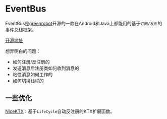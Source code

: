 # EventBus

EventBus是[greenrobot](https://github.com/greenrobot)开源的一款在Android和Java上都能用的基于`订阅/发布`的事件总线框架。

[开源地址](https://github.com/greenrobot/EventBus)

想弄明白的问题：

* 如何注册/反注册的
* 发送消息后注册类如何收到消息的
* 粘性消息如何工作的
* 如何切换线程的

## 一些优化

[NiceKTX](https://github.com/simplepeng/NiceKTX)：基于`LifeCycle`自动反注册的KTX扩展函数。

